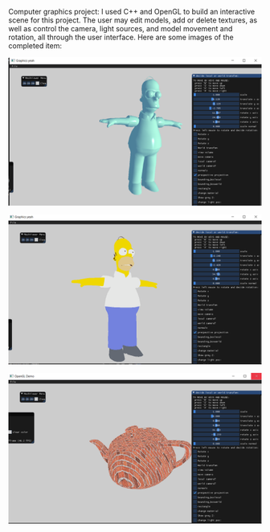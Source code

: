 Computer graphics project:
 I used C++ and OpenGL to build an interactive scene for this project. 
 The user may edit models, add or delete textures, as well as control the camera, 
 light sources, and model movement and rotation, all through the user interface.
 Here are some images of the completed item:

![SIMP](SIMP.png "SIMPSON")

![bounding](texsimp.png "bounding")

![bounding](PLANZ.png "bounding")